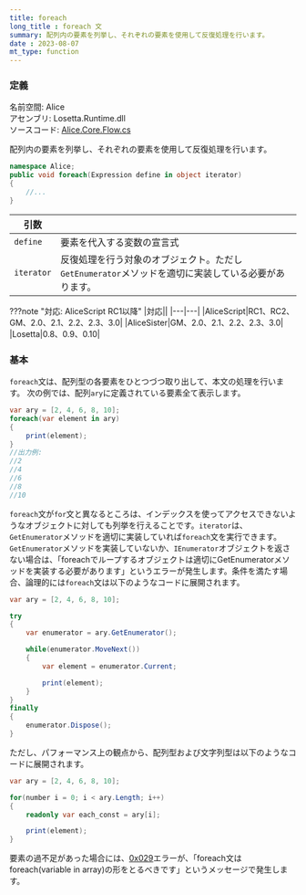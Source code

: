 ```yaml
---
title: foreach
long_title : foreach 文
summary: 配列内の要素を列挙し、それぞれの要素を使用して反復処理を行います。
date : 2023-08-07
mt_type: function
---
```


### 定義
名前空間: Alice<br/>
アセンブリ: Losetta.Runtime.dll<br/>
ソースコード: [Alice.Core.Flow.cs](https://github.com/WSOFT-Project/Losetta/blob/master/Losetta.Runtime/Core/Alice.Core.Flow.cs)

配列内の要素を列挙し、それぞれの要素を使用して反復処理を行います。

```cs title="AliceScript"
namespace Alice;
public void foreach(Expression define in object iterator)
{
    //...
}
```

|引数| |
|-|-|
|`define`|要素を代入する変数の宣言式|
|`iterator`|反復処理を行う対象のオブジェクト。ただし`GetEnumerator`メソッドを適切に実装している必要があります。|

???note "対応: AliceScript RC1以降"
    |対応||
    |---|---|
    |AliceScript|RC1、RC2、GM、2.0、2.1、2.2、2.3、3.0|
    |AliceSister|GM、2.0、2.1、2.2、2.3、3.0|
    |Losetta|0.8、0.9、0.10|

### 基本
`foreach`文は、配列型の各要素をひとつづつ取り出して、本文の処理を行います。
次の例では、配列`ary`に定義されている要素全て表示します。

```cs title="AliceScript"
var ary = [2, 4, 6, 8, 10];
foreach(var element in ary)
{
    print(element);
}
//出力例:
//2
//4
//6
//8
//10
```

`foreach`文が`for`文と異なるところは、インデックスを使ってアクセスできないようなオブジェクトに対しても列挙を行えることです。`iterator`は、`GetEnumerator`メソッドを適切に実装していれば`foreach`文を実行できます。`GetEnumerator`メソッドを実装していないか、`IEnumerator`オブジェクトを返さない場合は、「foreachでループするオブジェクトは適切にGetEnumeratorメソッドを実装する必要があります」というエラーが発生します。条件を満たす場合、論理的には`foreach`文は以下のようなコードに展開されます。

```cs title="AliceScript"
var ary = [2, 4, 6, 8, 10];

try
{
    var enumerator = ary.GetEnumerator();

    while(enumerator.MoveNext())
    {
        var element = enumerator.Current;

        print(element);
    }
}
finally
{
    enumerator.Dispose();
}
```

ただし、パフォーマンス上の観点から、配列型および文字列型は以下のようなコードに展開されます。

```cs title="AliceScript"
var ary = [2, 4, 6, 8, 10];

for(number i = 0; i < ary.Length; i++)
{
    readonly var each_const = ary[i];

    print(element);
}
```

要素の過不足があった場合には、[0x029](../../general/exceptions/index.md)エラーが、「foreach文はforeach(variable in array)の形をとるべきです」というメッセージで発生します。